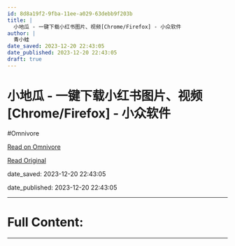 ```yaml
---
id: 8d8a19f2-9fba-11ee-a029-63debb9f203b
title: |
  小地瓜 - 一键下载小红书图片、视频[Chrome/Firefox] - 小众软件
author: |
  青小蛙
date_saved: 2023-12-20 22:43:05
date_published: 2023-12-20 22:43:05
draft: true
---
```


# 小地瓜 - 一键下载小红书图片、视频[Chrome/Firefox] - 小众软件
#Omnivore

[Read on Omnivore](https://omnivore.app/me/chrome-firefox-18c8aa96bd1)

[Read Original](https://www.appinn.com/xiaodigua-for-xhs/)

date_saved: 2023-12-20 22:43:05

date_published: 2023-12-20 22:43:05

--- 

# Full Content: 



---

